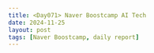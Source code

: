```yaml
---
title: <Day071> Naver Boostcamp AI Tech
date: 2024-11-25
layout: post
tags: [Naver Boostcamp, daily report]
---
```

